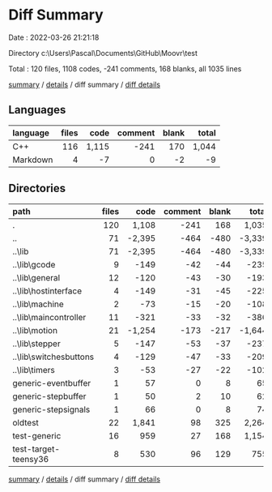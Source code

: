 # Diff Summary

Date : 2022-03-26 21:21:18

Directory c:\Users\Pascal\Documents\GitHub\Moovr\test

Total : 120 files,  1108 codes, -241 comments, 168 blanks, all 1035 lines

[summary](results.md) / [details](details.md) / diff summary / [diff details](diff-details.md)

## Languages
| language | files | code | comment | blank | total |
| :--- | ---: | ---: | ---: | ---: | ---: |
| C++ | 116 | 1,115 | -241 | 170 | 1,044 |
| Markdown | 4 | -7 | 0 | -2 | -9 |

## Directories
| path | files | code | comment | blank | total |
| :--- | ---: | ---: | ---: | ---: | ---: |
| . | 120 | 1,108 | -241 | 168 | 1,035 |
| .. | 71 | -2,395 | -464 | -480 | -3,339 |
| ..\lib | 71 | -2,395 | -464 | -480 | -3,339 |
| ..\lib\gcode | 9 | -149 | -42 | -44 | -235 |
| ..\lib\general | 12 | -120 | -43 | -30 | -193 |
| ..\lib\hostinterface | 4 | -149 | -31 | -45 | -225 |
| ..\lib\machine | 2 | -73 | -15 | -20 | -108 |
| ..\lib\maincontroller | 11 | -321 | -33 | -32 | -386 |
| ..\lib\motion | 21 | -1,254 | -173 | -217 | -1,644 |
| ..\lib\stepper | 5 | -147 | -53 | -37 | -237 |
| ..\lib\switchesbuttons | 4 | -129 | -47 | -33 | -209 |
| ..\lib\timers | 3 | -53 | -27 | -22 | -102 |
| generic-eventbuffer | 1 | 57 | 0 | 8 | 65 |
| generic-stepbuffer | 1 | 50 | 2 | 10 | 62 |
| generic-stepsignals | 1 | 66 | 0 | 8 | 74 |
| oldtest | 22 | 1,841 | 98 | 325 | 2,264 |
| test-generic | 16 | 959 | 27 | 168 | 1,154 |
| test-target-teensy36 | 8 | 530 | 96 | 129 | 755 |

[summary](results.md) / [details](details.md) / diff summary / [diff details](diff-details.md)